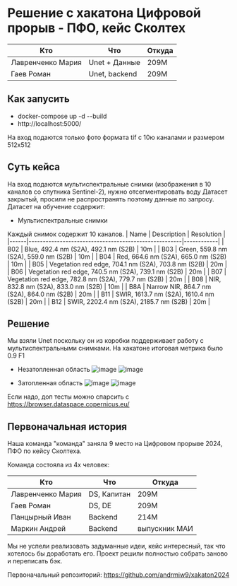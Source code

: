 # Решение с хакатона Цифровой прорыв - ПФО, кейс Сколтех

 |  Кто | Что | Откуда |
| ------------- | ------------- | ------------- |
| Лавренченко Мария | Unet + Данные | 209М |
| Гаев Роман | Unet, backend | 209М |

## Как запусить
- docker-compose up -d --build
- http://localhost:5000/

На вход подаются только фото формата tif с 10ю каналами и размером 512x512

## Суть кейса

На вход подаются мультиспектральные снимки (изображения в 10 каналов со спутника Sentinel-2), нужно отсегментировать воду 
Датасет закрытый, просили не распространять поэтому данные по запросу.
Датасет на обучение содержит:
- Мультиспектральные снимки

Каждый снимок содержит  10 каналов.
| Name | Description                                          | Resolution |
|------|------------------------------------------------------|------------|
| B02  | Blue, 492.4 nm (S2A), 492.1 nm (S2B)                 | 10m        |
| B03  | Green, 559.8 nm (S2A), 559.0 nm (S2B)                | 10m        |
| B04  | Red, 664.6 nm (S2A), 665.0 nm (S2B)                  | 10m        |
| B05  | Vegetation red edge, 704.1 nm (S2A), 703.8 nm (S2B)  | 20m        |
| B06  | Vegetation red edge, 740.5 nm (S2A), 739.1 nm (S2B)  | 20m        |
| B07  | Vegetation red edge, 782.8 nm (S2A), 779.7 nm (S2B)  | 20m        |
| B08  | NIR, 832.8 nm (S2A), 833.0 nm (S2B)                  | 10m        | 
| B8A  | Narrow NIR, 864.7 nm (S2A), 864.0 nm (S2B)           | 20m        |
| B11  | SWIR, 1613.7 nm (S2A), 1610.4 nm (S2B)               | 20m        |
| B12  | SWIR, 2202.4 nm (S2A), 2185.7 nm (S2B)               | 20m        |

## Решение

Мы взяли Unet поскольку он из коробки поддерживает работу с мультиспектральными снимками.
На хакатоне итоговая метрика было 0.9 F1

- Незатопленная область
![image](https://github.com/user-attachments/assets/64831c50-7078-4969-a066-3e0729c7e70b)
![image](https://github.com/user-attachments/assets/66ff98da-b796-45bf-a745-05a7512e11d7)


- Затопленная  область
![image](https://github.com/user-attachments/assets/bc2a79cc-9341-443a-99a3-8638494a27fe)
![image](https://github.com/user-attachments/assets/d60fd6be-0877-42ff-b139-17573c875cb1)

Если надо, доп тесты можно спарсить с https://browser.dataspace.copernicus.eu/

## Первоначальная история

Наша команда "команда" заняла 9 место на Цифровом прорыве 2024, ПФО по кейсу Сколтеха.

Команда состояла из 4х человек:

|  Кто  |  Что  |  Откуда  |
| ------------- | ------------- | ------------- |
| Лавренченко Мария | DS, Капитан | 209М |
| Гаев Роман | DS, DE | 209М |
| Панцырный Иван | Backend | 214М |
| Маркин Андрей | Backend | выпускник МАИ |

Мы не успели реализовать задуманные идеи, кейс интересный, так что хотелось бы доработать его. Проект решили полностью собрать заново и переписать бэк.

Первоначальный репозиторий: https://github.com/andrmiw9/xakaton2024
